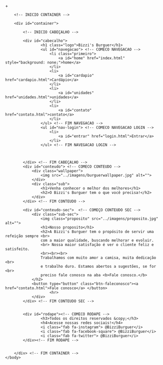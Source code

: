+<!DOCTYPE html>
<html>
    <head>
        <meta charset="utf-8">
        <title>Bizzi's Burguer</title>
        <link rel="stylesheet" href="style.css">
        <script src="https://kit.fontawesome.com/55cea939a8.js" crossorigin="anonymous"></script>
    </head>
    <body class="home">

        <!-- INICIO CONTAINER -->

        <div id="container">

            <!-- INICIO CABEÇALHO -->

            <div id="cabecalho">
                    <h1 class="logo">Bizzi's Burguer</h1>
                    <ul id="navegacao"> <!-- COMECO NAVEGACAO -->
                        <li class="primeiro">
                            <a id="home" href="index.html" style="background: none;">home</a> 
                        </li>
                        <li>
                            <a id="cardapio" href="cardapio.html">Cardápio</a> 
                        </li>
                        <li>
                            <a id="unidades" href="unidades.html">unidades</a> 
                        </li>
                        <li>
                            <a id="contato" href="contato.html">contato</a> 
                        </li>
                    </ul> <!-- FIM NAVEGACAO -->
                    <ul id="nav-login"> <!-- COMECO NAVEGACAO LOGIN -->
                        <li>
                            <a id="entrar" href="login.html">Entrar</a> 
                        </li>
                    </ul> <!-- FIM NAVEGACAO LOGIN -->

                    

            </div> <!-- FIM CABEÇALHO -->
            <div id="conteudo"> <!-- COMECO CONTEUDO -->
                <div class="wallpaper">
                    <img src="../imagens/burguerwallpaper.jpg" alt="">
                </div>
                <div class="sub">
                    <h1>Venha conhecer o melhor dos melhores</h1>
                    <h2>O Bizzi's Burguer tem o que você precisa!</h2>
                </div>
            </div> <!-- FIM CONTEUDO -->

            <div id="conteudo-sec">  <!-- COMEÇO CONTEUDO SEC -->
                <div class="sub-sec">
                    <img class="proposito" src="../imagens/proposito.jpg" alt="">
                    <h1>Nosso proposito</h1>
                    <h2>A Bizzi's Burguer tem o propósito de servir uma refeição sempre <br> 
                    com a maior qualidade, buscando melhorar e evoluir. 
                    <br> Nossa maior satisfação é ver o cliente feliz e satisfeito.
                    <br><br><br>
                    Trabalhamos com muito amor a camisa, muita dedicação <br>
                    e trabalho duro. Estamos abertos a sugestões, se for <br>
                    preciso fale conosco na aba <b>Fale conosco.</b>
                </h2>
                <button type="button" class="btn-faleconosco"><a href="contato.html">Fale conosco</a> </button>
                        <hr>
                </div>
            </div> <!-- FIM CONTEUDO SEC --> 

            
            <div id="rodape"><!-- COMECO RODAPE -->
                    <h3>Todos os direitos reservados &copy;</h3>
                    <h4>Acesse nossas redes sociais!</h4>
                    <i class="fab fa-instagram"> @BizziBurguer</i>
                    <i class="fab fa-facebook-square"> @BizziBurguer</i>
                    <i class="fab fa-twitter"> @BizziBurguer</i>
            </div><!-- FIM RODAPE -->


        </div> <!-- FIM CONTAINER -->
    </body>
</html>
